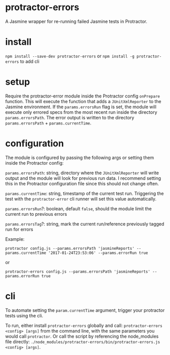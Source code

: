# protractor-errors

A Jasmine wrapper for re-running failed Jasmine tests in Protractor.

# install

`npm install --save-dev protractor-errors` or `npm install -g protractor-errors` to add cli

# setup

Require the protractor-error module inside the Protractor config `onPrepare` function. This will execute the function
that adds a `JUnitXmlReporter` to the Jasmine environment. If the `params.errorsRun` flag is set, the module will execute only errored specs 
from the most recent run inside the directory `params.errorsPath`. The error output is written to the directory 
`params.errorsPath` + `params.currentTime`.


# configuration

The module is configured by passing the following args or setting them inside the Protractor config:

`params.errorsPath`: string, directory where the `JUnitXmlReporter` will write output and the module will look for previous run data. I 
recommend setting this in the Protractor configuration file since this should not change often.

`params.currentTime`: string, timestamp of the current test run. Triggering the test with the `protractor-error` cli runner will
set this value automatically.

`params.errorsRun`?: boolean, default `false`, should the module limit the current run to previous errors

`params.errorsTag`?: string, mark the current run/reference previously tagged run for errors


Example:

`protractor config.js --params.errorsPath 'jasmineReports' --params.currentTime '2017-01-24T23:53:06' --params.errorRun true`

or 

`protractor-errors config.js --params.errorsPath 'jasmineReports' --params.errorRun true`

# cli

To automate setting the `param.currentTime` argument, trigger your protractor tests using the cli.

To run, either install `protractor-errors` globally and call: `protractor-errors <config> [args]` from the command line, with
the same parameters you would call `protractor`. Or call the script by referencing the node_modules file directly: 
`./node_modules/protractor-errors/bin/protractor-errors.js <config> [args]`. 